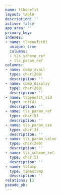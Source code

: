 ```yaml
---
name: tlbenefit
layout: table
description: ''
active: false
app_area: ''
primary_key: 
indexes:
- name: tlbenefit01
  unique: true
  columns:
  - tls_scheme_ref
  - tls_param_ref
columns:
- name: comp_avail
  type: char(200)
  description: ''
- name: comp_display
  type: char(200)
  description: ''
- name: tlbenefit_sid
  type: int(4)
  description: ''
- name: tls_param_ref
  type: char(5)
  description: ''
- name: tls_param_use
  type: char(3)
  description: ''
- name: tls_param_value
  type: char(200)
  description: ''
- name: tls_scheme_ref
  type: char(5)
  description: ''
- name: tstamp
  type: timestamp
  description: ''
relations: []
pseudo_pk: 
---
```


